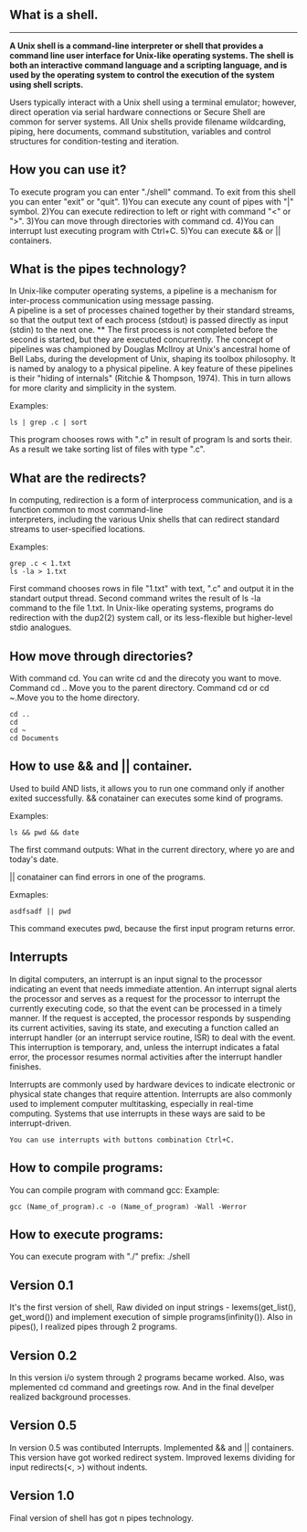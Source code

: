 What is a shell.
----------------
----------------
**A Unix shell is a command-line interpreter or shell
that provides a command line user interface
for Unix-like operating systems.
The shell is both an interactive command language
and a scripting language, and is used by the operating system
to control the execution of the system using shell scripts.**

Users typically interact with a Unix shell using
a terminal emulator; however, direct operation via serial
hardware connections or Secure Shell are common for server systems.
All Unix shells provide filename wildcarding, piping, here documents,
command substitution, variables and control structures for
condition-testing and iteration.

How you can use it?
-------------------
To execute program you can enter "./shell" command.
To exit from this shell you can enter "exit" or "quit".
1)You can execute any count of pipes with "|" symbol.
2)You can execute redirection to left or right with command "<" or ">".
3)You can move through directories with command cd.
4)You can interrupt lust executing program with Ctrl+C.
5)You can execute && or || containers.

What is the pipes technology?
------------------------------
In Unix-like computer operating systems, a pipeline is a mechanism for inter-process communication using message passing.   
A pipeline is a set of processes chained together by their standard streams, 
so that the output text of each process (stdout) is passed directly as input (stdin) to the next one. **
The first process is not completed before the second is started, but they are executed concurrently. 
The concept of pipelines was championed by Douglas McIlroy at Unix's ancestral home of Bell Labs, 
during the development of Unix, shaping its toolbox philosophy. 
It is named by analogy to a physical pipeline. 
A key feature of these pipelines is their "hiding of internals" (Ritchie & Thompson, 1974). 
This in turn allows for more clarity and simplicity in the system.

Examples:
    
    ls | grep .c | sort
    
This program chooses rows with ".c" in result of program ls and sorts their.
As a result we take sorting list of files with type ".c".

What are the redirects?
-----------------------
In computing, redirection is a form of interprocess communication, and is a function common to most command-line          
interpreters, including the various Unix shells that can redirect standard streams to user-specified locations.

Examples:
    
    grep .c < 1.txt
    ls -la > 1.txt
    
First command chooses rows in file "1.txt" with text, ".c" and output it in the standart output thread.
Second command writes the result of ls -la command to the file 1.txt.
In Unix-like operating systems, programs do redirection with the dup2(2) system call, or its less-flexible but higher-level     
stdio analogues.

How move through directories?
-----------------------------
With command cd. You can write cd and the direcoty you want to move.
Command cd .. Move you to the parent directory.
Command cd or cd ~.Move you to the home directory.
 
    cd ..
    cd
    cd ~
    cd Documents
How to use && and || container.
-------------------------------
Used to build AND lists, it allows you to run one command only if another exited successfully.
&& conatainer can executes some kind of programs.
    
 Examples:
    
    ls && pwd && date
    
The first command outputs: What in the current directory, where yo are and today's date.
    
|| conatainer can find errors in one of the programs.
    
Exmaples:
    
    asdfsadf || pwd
This command executes pwd, because the first input program  returns error.

Interrupts
----------
In digital computers, an interrupt is an input signal to the processor indicating an event that needs immediate attention. An 
interrupt signal alerts the processor and serves as a request for the processor to interrupt the currently executing code, so 
that the event can be processed in a timely manner. If the request is accepted, the processor responds by suspending its 
current activities, saving its state, and executing a function called an interrupt handler 
(or an interrupt service routine, ISR) 
to deal with the event. This interruption is temporary, and, unless the interrupt indicates a fatal error, the processor 
resumes normal activities after the interrupt handler finishes.

Interrupts are commonly used by hardware devices to indicate electronic or physical state changes that require attention. 
Interrupts are also commonly used to implement computer multitasking, especially in real-time computing. Systems that use 
interrupts in these ways are said to be interrupt-driven.
    
    You can use interrupts with buttons combination Ctrl+C.

How to compile programs:
------------------------
You can compile program with command gcc:
Example:
    
    gcc (Name_of_program).c -o (Name_of_program) -Wall -Werror
How to execute programs:
-----------------------
You can execute program with  "./" prefix:
    ./shell

Version 0.1
------------
It's the first version of shell,
Raw divided on input strings - lexems(get_list(), get_word()) and
implement execution of simple programs(infinity()).
Also in pipes(), I realized pipes through 2 programs.

Version 0.2
------------
In this version i/o system through 2 programs became worked.
Also, was mplemented cd command and greetings row.
And in the final develper realized background processes.

Version 0.5
-------------
In version 0.5 was contibuted Interrupts.
Implemented && and || containers.
This version have got worked redirect system.
Improved lexems dividing for input redirects(<, >) without indents.

Version 1.0
-----------
Final version of shell has got n pipes technology.

